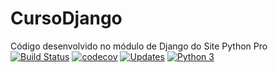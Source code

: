 # CursoDjango
Código desenvolvido no módulo de Django do Site Python Pro
[![Build Status](https://app.travis-ci.com/Rawston/CursoDjango.svg?branch=main)](https://app.travis-ci.com/Rawston/CursoDjango)
[![codecov](https://codecov.io/gh/Rawston/CursoDjango/branch/main/graph/badge.svg?token=j6T7rQ4b5Z)](https://codecov.io/gh/Rawston/CursoDjango)
[![Updates](https://pyup.io/repos/github/Rawston/CursoDjango/shield.svg)](https://pyup.io/repos/github/Rawston/CursoDjango/)
[![Python 3](https://pyup.io/repos/github/Rawston/CursoDjango/python-3-shield.svg)](https://pyup.io/repos/github/Rawston/CursoDjango/)
